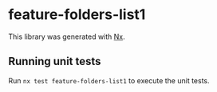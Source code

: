 # feature-folders-list1

This library was generated with [Nx](https://nx.dev).

## Running unit tests

Run `nx test feature-folders-list1` to execute the unit tests.
